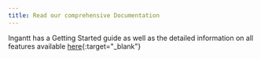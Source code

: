 ```yaml
---
title: Read our comprehensive Documentation
---
```

Ingantt has a Getting Started guide as well as the detailed information on all features available [here](https://docs.ingantt.com){:target="_blank"}
